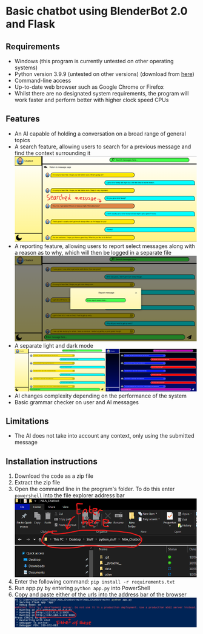 # Basic chatbot using BlenderBot 2.0 and Flask

## Requirements

* Windows (this program is currently untested on other operating systems)
* Python version 3.9.9 (untested on other versions) (download from [here](https://www.python.org/downloads/release/python-399/ "Download the Windows installer (64-bit)"))
* Command-line access
* Up-to-date web browser such as Google Chrome or Firefox
* Whilst there are no designated system requirements, the program will work faster and perform better with higher clock speed CPUs

## Features

* An AI capable of holding a conversation on a broad range of general topics
* A search feature, allowing users to search for a previous message and find the context surrounding it ![Example search results](other/search_example.png)
* A reporting feature, allowing users to report select messages along with a reason as to why, which will then be logged in a separate file ![Example of the report form](other/report_example.png)
* A separate light and dark mode ![A comparison of the light mode and dark mode](other/theme_comparison.png)
* AI changes complexity depending on the performance of the system
* Basic grammar checker on user and AI messages

## Limitations

* The AI does not take into account any context, only using the submitted message

## Installation instructions

1. Download the code as a zip file
2. Extract the zip file
3. Open the command line in the program's folder. To do this enter `powershell` into the file explorer address bar ![File explorer address bar](other/powershell_image.png "Enter 'powershell' here")
4. Enter the following command: `pip install -r requirements.txt`
5. Run app.py by entering `python app.py` into PowerShell
6. Copy and paste either of the urls into the address bar of the browser ![Addresses for running the program](other/addresses.jpg)
